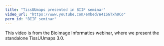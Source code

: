 ```yaml
---
title: "TissUUmaps presented in BIIF seminar"
video_url: "https://www.youtube.com/embed/W41SGTxhUCo"
perm_id: "BIIF_seminar"
---
```



This video is from the BioImage Informatics webinar, where we present the standalone TissUUmaps 3.0.
